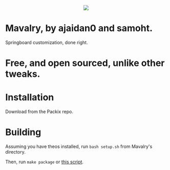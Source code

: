 <p align="center">
  <img src="https://raw.githubusercontent.com/ajaidan/Mavalry/master/mavalryprefs/Resources/PrefHeader@2x.png">
</p>

# Mavalry, by ajaidan0 and samoht.
 Springboard customization, done right.

# Free, and open sourced, unlike other tweaks.

# Installation

Download from the Packix repo.

# Building

Assuming you have theos installed, run ```bash setup.sh``` from Mavalry's directory.

Then, run ```make package``` or [this script](https://github.com/samoht9277/mpi).
